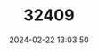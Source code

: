 ---
title: "32409"
category: "Helicia shweliensis"
draft: false
date: 2024-02-22 13:03:50
languages:
  Chinese: ["Ruili Shanlongyan", "瑞丽山龙眼 rui li shan long yan"]
---